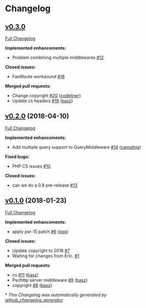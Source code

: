 # Changelog

## [v0.3.0](https://github.com/prooph/http-middleware/tree/v0.3.0)

[Full Changelog](https://github.com/prooph/http-middleware/compare/v0.2.0...v0.3.0)

**Implemented enhancements:**

- Problem combining multiple middlewares [\#12](https://github.com/prooph/http-middleware/issues/12)

**Closed issues:**

- FastRoute workaound [\#18](https://github.com/prooph/http-middleware/issues/18)

**Merged pull requests:**

- Change copyright [\#20](https://github.com/prooph/http-middleware/pull/20) ([codeliner](https://github.com/codeliner))
- Update cs headers [\#19](https://github.com/prooph/http-middleware/pull/19) ([basz](https://github.com/basz))

## [v0.2.0](https://github.com/prooph/http-middleware/tree/v0.2.0) (2018-04-10)

[Full Changelog](https://github.com/prooph/http-middleware/compare/v0.1.0...v0.2.0)

**Implemented enhancements:**

- Add multiple query support to QueryMiddleware [\#14](https://github.com/prooph/http-middleware/pull/14) ([camuthig](https://github.com/camuthig))

**Fixed bugs:**

- PHP CS issues [\#10](https://github.com/prooph/http-middleware/issues/10)

**Closed issues:**

- can we do a 0.8 pre-release  [\#13](https://github.com/prooph/http-middleware/issues/13)

## [v0.1.0](https://github.com/prooph/http-middleware/tree/v0.1.0) (2018-01-23)

[Full Changelog](https://github.com/prooph/http-middleware/compare/96551bcc79d87514a5ccde21219508832dd2043a...v0.1.0)

**Implemented enhancements:**

- apply psr-15 patch [\#6](https://github.com/prooph/http-middleware/pull/6) ([oqq](https://github.com/oqq))

**Closed issues:**

- Update copyright to 2018 [\#7](https://github.com/prooph/http-middleware/issues/7)
- Waiting for changes from Eric. [\#1](https://github.com/prooph/http-middleware/issues/1)

**Merged pull requests:**

- cs [\#11](https://github.com/prooph/http-middleware/pull/11) ([basz](https://github.com/basz))
- Psr/http server middleware [\#9](https://github.com/prooph/http-middleware/pull/9) ([basz](https://github.com/basz))
- copyright [\#8](https://github.com/prooph/http-middleware/pull/8) ([basz](https://github.com/basz))



\* *This Changelog was automatically generated by [github_changelog_generator](https://github.com/github-changelog-generator/github-changelog-generator)*
